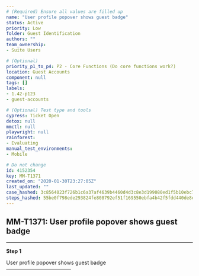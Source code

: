 ```yaml
---
# (Required) Ensure all values are filled up
name: "User profile popover shows guest badge"
status: Active
priority: Low
folder: Guest Identification
authors: ""
team_ownership: 
- Suite Users

# (Optional)
priority_p1_to_p4: P2 - Core Functions (Do core functions work?)
location: Guest Accounts
component: null
tags: []
labels: 
- 1.42-p123
- guest-accounts

# (Optional) Test type and tools
cypress: Ticket Open
detox: null
mmctl: null
playwright: null
rainforest: 
- Evaluating
manual_test_environments: 
- Mobile

# Do not change
id: 4152354
key: MM-T1371
created_on: "2020-01-30T23:27:05Z"
last_updated: ""
case_hashed: 3c8564023f726b1c6a37af4639b4460d4d3c8e3d199080ed1f5b10ebc78c33aa0668d53afcd17e1bf7ef85b276562e71
steps_hashed: 55be0f798ede293824fe808792ef51f169550ebfa4b42f5fdd440de8ef30490f80bc8c2eabad21c060c82ee788da6760
---
```


<!-- (Auto-generated) Based on frontmatter's "key" and "name" -->

## MM-T1371: User profile popover shows guest badge

---

**Step 1**

User profile popover shows guest badge\
–––––––––––––––––––––––––
